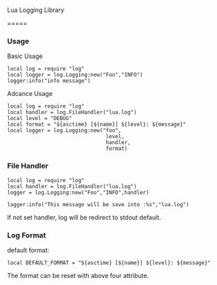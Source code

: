 
Lua Logging Library

=====

### Usage

Basic Usage

```
local log = require "log"
local logger = log.Logging:new("Foo","INFO")
logger:info("info message")
```

Adcance Usage

```
local log = require "log"
local handler = log.FileHandler("lua.log")
local level = "DEBUG"
local format = "${asctime} [${name}] ${level}: ${message}"
local logger = log.Logging:new("foo",
                                level,
                                handler,
                                format)
```

### File Handler

```
local log = require "log"
local handler = log.FileHandler("lua.log")
logger = log.Logging:new("Foo","INFO",handler)

logger:info("This message will be save into :%s","lua.log")
``` 

If not set handler, log will be redirect to stdout default.


### Log Format

default format:

```
local DEFAULT_FORMAT = "${asctime} [${name}] ${level}: ${message}"
```

The format can be reset with above four attribute.